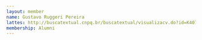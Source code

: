 ```yaml
---
layout: member
name: Gustavo Ruggeri Pereira
lattes: http://buscatextual.cnpq.br/buscatextual/visualizacv.do?id=K4071532J2
membership: Alumni
---
```

